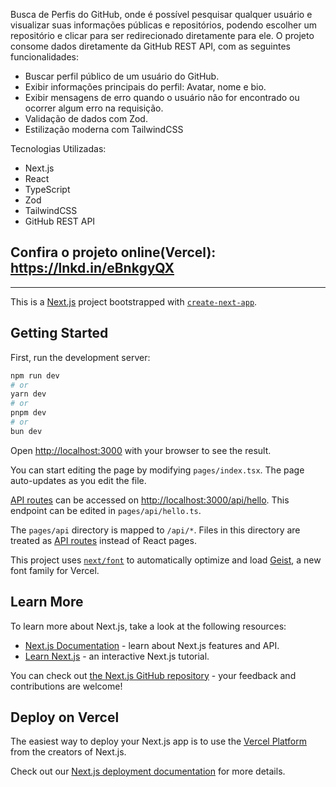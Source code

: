 Busca de Perfis do GitHub, onde é possível pesquisar qualquer usuário e visualizar suas informações públicas e repositórios, podendo escolher um repositório e clicar para ser redirecionado diretamente para ele. O projeto consome dados diretamente da GitHub REST API, com as seguintes funcionalidades:

- Buscar perfil público de um usuário do GitHub.
- Exibir informações principais do perfil: Avatar, nome e bio.
- Exibir mensagens de erro quando o usuário não for encontrado ou ocorrer algum erro na requisição.
- Validação de dados com Zod.
- Estilização moderna com TailwindCSS 

Tecnologias Utilizadas:
- Next.js 
- React 
- TypeScript 
- Zod 
- TailwindCSS
- GitHub REST API

## Confira o projeto online(Vercel): https://lnkd.in/eBnkgyQX
-----
This is a [Next.js](https://nextjs.org) project bootstrapped with [`create-next-app`](https://nextjs.org/docs/pages/api-reference/create-next-app).

## Getting Started

First, run the development server:

```bash
npm run dev
# or
yarn dev
# or
pnpm dev
# or
bun dev
```

Open [http://localhost:3000](http://localhost:3000) with your browser to see the result.

You can start editing the page by modifying `pages/index.tsx`. The page auto-updates as you edit the file.

[API routes](https://nextjs.org/docs/pages/building-your-application/routing/api-routes) can be accessed on [http://localhost:3000/api/hello](http://localhost:3000/api/hello). This endpoint can be edited in `pages/api/hello.ts`.

The `pages/api` directory is mapped to `/api/*`. Files in this directory are treated as [API routes](https://nextjs.org/docs/pages/building-your-application/routing/api-routes) instead of React pages.

This project uses [`next/font`](https://nextjs.org/docs/pages/building-your-application/optimizing/fonts) to automatically optimize and load [Geist](https://vercel.com/font), a new font family for Vercel.

## Learn More

To learn more about Next.js, take a look at the following resources:

- [Next.js Documentation](https://nextjs.org/docs) - learn about Next.js features and API.
- [Learn Next.js](https://nextjs.org/learn-pages-router) - an interactive Next.js tutorial.

You can check out [the Next.js GitHub repository](https://github.com/vercel/next.js) - your feedback and contributions are welcome!

## Deploy on Vercel

The easiest way to deploy your Next.js app is to use the [Vercel Platform](https://vercel.com/new?utm_medium=default-template&filter=next.js&utm_source=create-next-app&utm_campaign=create-next-app-readme) from the creators of Next.js.

Check out our [Next.js deployment documentation](https://nextjs.org/docs/pages/building-your-application/deploying) for more details.

